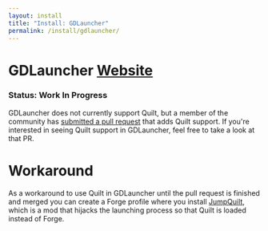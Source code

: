 ```yaml
---
layout: install
title: "Install: GDLauncher"
permalink: /install/gdlauncher/
---
```


# GDLauncher <a href="https://gdevs.io" class="button is-link is-pulled-right"><span class="icon"><i class="fas fa-globe"></i></span><span>Website</span></a>

### Status: Work In Progress

GDLauncher does not currently support Quilt, but a member of the community has 
[submitted a pull request](https://github.com/gorilla-devs/GDLauncher/pull/1400) that adds Quilt support. If you're 
interested in seeing Quilt support in GDLauncher, feel free to take a look at that PR.

# Workaround

As a workaround to use Quilt in GDLauncher until the pull request is finished and merged you can create a Forge profile where you install [JumpQuilt](https://www.curseforge.com/minecraft/mc-mods/jumpquilt), which is a mod that hijacks the launching process so that Quilt is loaded instead of Forge.
